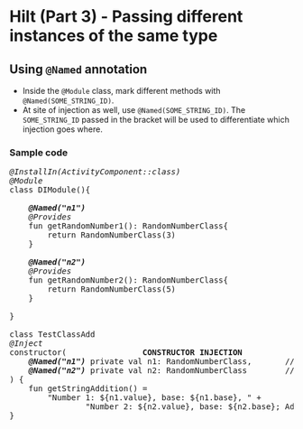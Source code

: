 # Hilt (Part 3) - Passing different instances of the same type

## Using `@Named` annotation

- Inside the `@Module` class, mark different methods with `@Named(SOME_STRING_ID)`.
- At site of injection as well, use `@Named(SOME_STRING_ID)`. The `SOME_STRING_ID` passed in the bracket will be used to differentiate which injection goes where.

### Sample code
<pre>
<i>@InstallIn(ActivityComponent::class)</i>
<i>@Module</i>
class DIModule(){

    <i><b>@Named("n1")</i></b>
    <i>@Provides</i>
    fun getRandomNumber1(): RandomNumberClass{
        return RandomNumberClass(3)
    }

    <i><b>@Named("n2")</i></b>
    <i>@Provides</i>
    fun getRandomNumber2(): RandomNumberClass{
        return RandomNumberClass(5)
    }

}

class TestClassAdd
<i>@Inject</i>
constructor(                <b>CONSTRUCTOR INJECTION</b>
    <b><i>@Named("n1")</i></b> private val n1: RandomNumberClass,       // Corresponds to RandomNumberClass(3)
    <b><i>@Named("n2")</i></b> private val n2: RandomNumberClass        // Corresponds to RandomNumberClass(5)
) {
    fun getStringAddition() =
        "Number 1: ${n1.value}, base: ${n1.base}, " +
                "Number 2: ${n2.value}, base: ${n2.base}; Addition: ${n1.value + n2.value}"
}
</pre>
